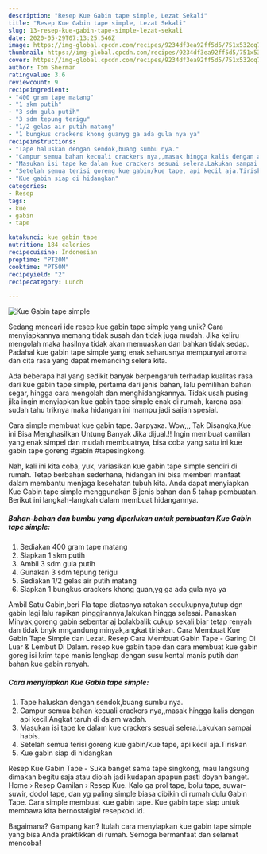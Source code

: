 ```yaml
---
description: "Resep Kue Gabin tape simple, Lezat Sekali"
title: "Resep Kue Gabin tape simple, Lezat Sekali"
slug: 13-resep-kue-gabin-tape-simple-lezat-sekali
date: 2020-05-29T07:13:25.546Z
image: https://img-global.cpcdn.com/recipes/9234df3ea92ff5d5/751x532cq70/kue-gabin-tape-simple-foto-resep-utama.jpg
thumbnail: https://img-global.cpcdn.com/recipes/9234df3ea92ff5d5/751x532cq70/kue-gabin-tape-simple-foto-resep-utama.jpg
cover: https://img-global.cpcdn.com/recipes/9234df3ea92ff5d5/751x532cq70/kue-gabin-tape-simple-foto-resep-utama.jpg
author: Tom Sherman
ratingvalue: 3.6
reviewcount: 9
recipeingredient:
- "400 gram tape matang"
- "1 skm putih"
- "3 sdm gula putih"
- "3 sdm tepung terigu"
- "1/2 gelas air putih matang"
- "1 bungkus crackers khong guanyg ga ada gula nya ya"
recipeinstructions:
- "Tape haluskan dengan sendok,buang sumbu nya."
- "Campur semua bahan kecuali crackers nya,,masak hingga kalis dengan api kecil.Angkat taruh di dalam wadah."
- "Masukan isi tape ke dalam kue crackers sesuai selera.Lakukan sampai habis."
- "Setelah semua terisi goreng kue gabin/kue tape, api kecil aja.Tiriskan"
- "Kue gabin siap di hidangkan"
categories:
- Resep
tags:
- kue
- gabin
- tape

katakunci: kue gabin tape 
nutrition: 184 calories
recipecuisine: Indonesian
preptime: "PT20M"
cooktime: "PT50M"
recipeyield: "2"
recipecategory: Lunch

---
```



![Kue Gabin tape simple](https://img-global.cpcdn.com/recipes/9234df3ea92ff5d5/751x532cq70/kue-gabin-tape-simple-foto-resep-utama.jpg)

Sedang mencari ide resep kue gabin tape simple yang unik? Cara menyiapkannya memang tidak susah dan tidak juga mudah. Jika keliru mengolah maka hasilnya tidak akan memuaskan dan bahkan tidak sedap. Padahal kue gabin tape simple yang enak seharusnya mempunyai aroma dan cita rasa yang dapat memancing selera kita.

Ada beberapa hal yang sedikit banyak berpengaruh terhadap kualitas rasa dari kue gabin tape simple, pertama dari jenis bahan, lalu pemilihan bahan segar, hingga cara mengolah dan menghidangkannya. Tidak usah pusing jika ingin menyiapkan kue gabin tape simple enak di rumah, karena asal sudah tahu triknya maka hidangan ini mampu jadi sajian spesial.

Cara simple membuat kue gabin tape. Загрузка. Wow,,, Tak Disangka,Kue ini Bisa Menghasilkan Untung Banyak Jika dijual.!! Ingin membuat camilan yang enak simpel dan mudah membuatnya, bisa coba yang satu ini kue gabin tape goreng #gabin #tapesingkong.


Nah, kali ini kita coba, yuk, variasikan kue gabin tape simple sendiri di rumah. Tetap berbahan sederhana, hidangan ini bisa memberi manfaat dalam membantu menjaga kesehatan tubuh kita. Anda dapat menyiapkan Kue Gabin tape simple menggunakan 6 jenis bahan dan 5 tahap pembuatan. Berikut ini langkah-langkah dalam membuat hidangannya.

<!--inarticleads1-->

##### Bahan-bahan dan bumbu yang diperlukan untuk pembuatan Kue Gabin tape simple:

1. Sediakan 400 gram tape matang
1. Siapkan 1 skm putih
1. Ambil 3 sdm gula putih
1. Gunakan 3 sdm tepung terigu
1. Sediakan 1/2 gelas air putih matang
1. Siapkan 1 bungkus crackers khong guan,yg ga ada gula nya ya


Ambil Satu Gabin,beri Fla tape diatasnya ratakan secukupnya,tutup dgn gabin lagi lalu rapikan pinggirannya,lakukan hingga selesai. Panaskan Minyak,goreng gabin sebentar aj bolakbalik cukup sekali,biar tetap renyah dan tidak bnyk mngandung minyak,angkat tiriskan. Cara Membuat Kue Gabin Tape Simple dan Lezat. Resep Cara Membuat Gabin Tape - Garing Di Luar &amp; Lembut Di Dalam. resep kue gabin tape dan cara membuat kue gabin goreg isi krim tape manis lengkap dengan susu kental manis putih dan bahan kue gabin renyah. 

<!--inarticleads2-->

##### Cara menyiapkan Kue Gabin tape simple:

1. Tape haluskan dengan sendok,buang sumbu nya.
1. Campur semua bahan kecuali crackers nya,,masak hingga kalis dengan api kecil.Angkat taruh di dalam wadah.
1. Masukan isi tape ke dalam kue crackers sesuai selera.Lakukan sampai habis.
1. Setelah semua terisi goreng kue gabin/kue tape, api kecil aja.Tiriskan
1. Kue gabin siap di hidangkan


Resep Kue Gabin Tape - Suka banget sama tape singkong, mau langsung dimakan begitu saja atau diolah jadi kudapan apapun pasti doyan banget. Home › Resep Camilan › Resep Kue. Kalo ga prol tape, bolu tape, suwar-suwir, dodol tape, dan yg paling simple biasa dibikin di rumah dulu Gabin Tape. Cara simple membuat kue gabin tape. Kue gabin tape siap untuk membawa kita bernostalgia! resepkoki.id. 

Bagaimana? Gampang kan? Itulah cara menyiapkan kue gabin tape simple yang bisa Anda praktikkan di rumah. Semoga bermanfaat dan selamat mencoba!
